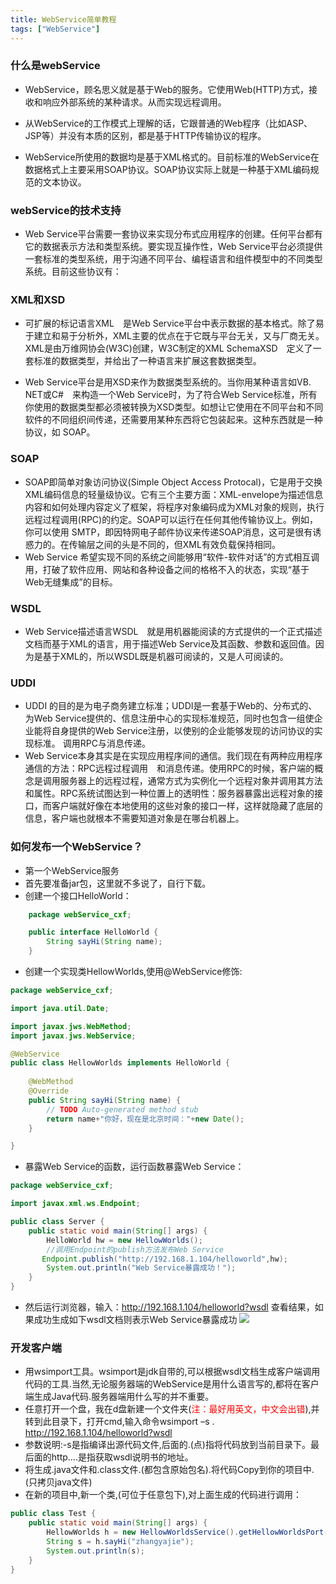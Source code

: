 ```yaml
---
title: WebService简单教程
tags: ["WebService"]
---
```

### 什么是webService
* WebService，顾名思义就是基于Web的服务。它使用Web(HTTP)方式，接收和响应外部系统的某种请求。从而实现远程调用。</br>

* 从WebService的工作模式上理解的话，它跟普通的Web程序（比如ASP、JSP等）并没有本质的区别，都是基于HTTP传输协议的程序。

* WebService所使用的数据均是基于XML格式的。目前标准的WebService在数据格式上主要采用SOAP协议。SOAP协议实际上就是一种基于XML编码规范的文本协议。

### webService的技术支持
* Web Service平台需要一套协议来实现分布式应用程序的创建。任何平台都有它的数据表示方法和类型系统。要实现互操作性，Web Service平台必须提供一套标准的类型系统，用于沟通不同平台、编程语言和组件模型中的不同类型系统。目前这些协议有：
### XML和XSD
* 可扩展的标记语言XML　是Web Service平台中表示数据的基本格式。除了易于建立和易于分析外，XML主要的优点在于它既与平台无关，又与厂商无关。XML是由万维网协会(W3C)创建，W3C制定的XML SchemaXSD　定义了一套标准的数据类型，并给出了一种语言来扩展这套数据类型。

* Web Service平台是用XSD来作为数据类型系统的。当你用某种语言如VB. NET或C#　来构造一个Web Service时，为了符合Web Service标准，所有你使用的数据类型都必须被转换为XSD类型。如想让它使用在不同平台和不同软件的不同组织间传递，还需要用某种东西将它包装起来。这种东西就是一种协议，如 SOAP。
### SOAP
* SOAP即简单对象访问协议(Simple Object Access Protocal)，它是用于交换XML编码信息的轻量级协议。它有三个主要方面：XML-envelope为描述信息内容和如何处理内容定义了框架，将程序对象编码成为XML对象的规则，执行远程过程调用(RPC)的约定。SOAP可以运行在任何其他传输协议上。例如，你可以使用 SMTP，即因特网电子邮件协议来传递SOAP消息，这可是很有诱惑力的。在传输层之间的头是不同的，但XML有效负载保持相同。
* Web Service 希望实现不同的系统之间能够用“软件-软件对话”的方式相互调用，打破了软件应用、网站和各种设备之间的格格不入的状态，实现“基于Web无缝集成”的目标。
### WSDL
* Web Service描述语言WSDL　就是用机器能阅读的方式提供的一个正式描述文档而基于XML的语言，用于描述Web Service及其函数、参数和返回值。因为是基于XML的，所以WSDL既是机器可阅读的，又是人可阅读的。
### UDDI
* UDDI 的目的是为电子商务建立标准；UDDI是一套基于Web的、分布式的、为Web Service提供的、信息注册中心的实现标准规范，同时也包含一组使企业能将自身提供的Web Service注册，以使别的企业能够发现的访问协议的实现标准。 调用RPC与消息传递。
* Web Service本身其实是在实现应用程序间的通信。我们现在有两种应用程序通信的方法：RPC远程过程调用　和消息传递。使用RPC的时候，客户端的概念是调用服务器上的远程过程，通常方式为实例化一个远程对象并调用其方法和属性。RPC系统试图达到一种位置上的透明性：服务器暴露出远程对象的接口，而客户端就好像在本地使用的这些对象的接口一样，这样就隐藏了底层的信息，客户端也就根本不需要知道对象是在哪台机器上。
### 如何发布一个WebService？
* 第一个WebService服务
* 首先要准备jar包，这里就不多说了，自行下载。
* 创建一个接口HelloWorld：
```java
	package webService_cxf;

	public interface HelloWorld {
		String sayHi(String name);
	}
```
* 创建一个实现类HellowWorlds,使用@WebService修饰:
```java
package webService_cxf;

import java.util.Date;

import javax.jws.WebMethod;
import javax.jws.WebService;

@WebService
public class HellowWorlds implements HelloWorld {
	
	@WebMethod
	@Override
	public String sayHi(String name) {
		// TODO Auto-generated method stub
		return name+"你好，现在是北京时间："+new Date();
	}

}
```
* 暴露Web Service的函数，运行函数暴露Web Service：
```java
package webService_cxf;

import javax.xml.ws.Endpoint;

public class Server {
	public static void main(String[] args) {
		HelloWorld hw = new HellowWorlds();  
        //调用Endpoint的publish方法发布Web Service  
       Endpoint.publish("http://192.168.1.104/helloworld",hw);  
        System.out.println("Web Service暴露成功！");
	}
}
```
* 然后运行浏览器，输入：http://192.168.1.104/helloworld?wsdl 查看结果，如果成功生成如下wsdl文档则表示Web Service暴露成功
![](http://osar4k97c.bkt.clouddn.com/%E5%BE%AE%E4%BF%A1%E5%9B%BE%E7%89%87_20170704113518.png)
### 开发客户端
* 用wsimport工具。wsimport是jdk自带的,可以根据wsdl文档生成客户端调用代码的工具.当然,无论服务器端的WebService是用什么语言写的,都将在客户端生成Java代码.服务器端用什么写的并不重要。
* 任意打开一个盘，我在d盘新建一个文件夹(<font color=red>注：最好用英文，中文会出错</font>),并转到此目录下，打开cmd,输入命令wsimport –s . http://192.168.1.104/helloworld?wsdl 
* 参数说明:-s是指编译出源代码文件,后面的.(点)指将代码放到当前目录下。最后面的http….是指获取wsdl说明书的地址。
* 将生成.java文件和.class文件.(都包含原始包名).将代码Copy到你的项目中.(只拷贝java文件)
* 在新的项目中,新一个类,(可位于任意包下),对上面生成的代码进行调用：
```java
public class Test {
	public static void main(String[] args) {
		HellowWorlds h = new HellowWorldsService().getHellowWorldsPort();
		String s = h.sayHi("zhangyajie");
		System.out.println(s);
	}
}
```
